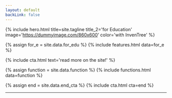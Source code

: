 ```yaml
---
layout: default
backLink: false
---
```


{% include hero.html title=site.tagline title_2='for Education' image='https://dummyimage.com/860x600' color='with InvenTree' %}

{% assign for_e = site.data.for_edu %}
{% include features.html data=for_e %}

{% include cta.html text='read more on the site!' %}

{% assign function = site.data.function %}
{% include functions.html data=function %}

{% assign end = site.data.end_cta %}
{% include cta.html cta=end %}

---
